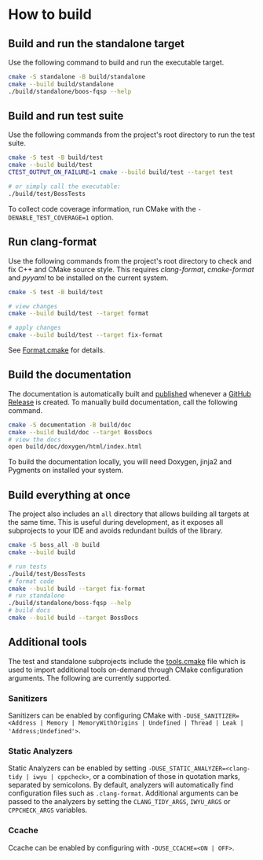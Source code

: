# How to build

## Build and run the standalone target

Use the following command to build and run the executable target.

```bash
cmake -S standalone -B build/standalone
cmake --build build/standalone
./build/standalone/boos-fqsp --help
```

## Build and run test suite

Use the following commands from the project's root directory to run the test suite.

```bash
cmake -S test -B build/test
cmake --build build/test
CTEST_OUTPUT_ON_FAILURE=1 cmake --build build/test --target test

# or simply call the executable:
./build/test/BossTests
```

To collect code coverage information, run CMake with the `-DENABLE_TEST_COVERAGE=1` option.

## Run clang-format

Use the following commands from the project's root directory to check and fix C++ and CMake source style.
This requires _clang-format_, _cmake-format_ and _pyyaml_ to be installed on the current system.

```bash
cmake -S test -B build/test

# view changes
cmake --build build/test --target format

# apply changes
cmake --build build/test --target fix-format
```

See [Format.cmake](https://github.com/TheLartians/Format.cmake) for details.

## Build the documentation

The documentation is automatically built and [published](https://thelartians.github.io/ModernCppStarter) whenever
a [GitHub Release](https://help.github.com/en/github/administering-a-repository/managing-releases-in-a-repository) is
created.
To manually build documentation, call the following command.

```bash
cmake -S documentation -B build/doc
cmake --build build/doc --target BossDocs
# view the docs
open build/doc/doxygen/html/index.html
```

To build the documentation locally, you will need Doxygen, jinja2 and Pygments on installed your system.

## Build everything at once

The project also includes an `all` directory that allows building all targets at the same time.
This is useful during development, as it exposes all subprojects to your IDE and avoids redundant builds of the library.

```bash
cmake -S boss_all -B build
cmake --build build

# run tests
./build/test/BossTests
# format code
cmake --build build --target fix-format
# run standalone
./build/standalone/boss-fqsp --help
# build docs
cmake --build build --target BossDocs
```

## Additional tools

The test and standalone subprojects include the [tools.cmake](cmake/tools.cmake) file which is used to import additional
tools on-demand through CMake configuration arguments.
The following are currently supported.

### Sanitizers

Sanitizers can be enabled by configuring CMake
with `-DUSE_SANITIZER=<Address | Memory | MemoryWithOrigins | Undefined | Thread | Leak | 'Address;Undefined'>`.

### Static Analyzers

Static Analyzers can be enabled by setting `-DUSE_STATIC_ANALYZER=<clang-tidy | iwyu | cppcheck>`, or a combination of
those in quotation marks, separated by semicolons.
By default, analyzers will automatically find configuration files such as `.clang-format`.
Additional arguments can be passed to the analyzers by setting the `CLANG_TIDY_ARGS`, `IWYU_ARGS` or `CPPCHECK_ARGS`
variables.

### Ccache

Ccache can be enabled by configuring with `-DUSE_CCACHE=<ON | OFF>`.

